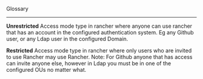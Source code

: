 Glossary

--------

<a name="unrestricted"></a>**Unrestricted** Access mode type in rancher where anyone can use rancher that has an account in the configured authentication system. Eg any Github user, or any Ldap user in the configured Domain.

<a name="restricted"></a>**Restricted** Access mode type in rancher where only users who are invited to use Rancher may use Rancher. Note: For Github anyone that has access can invite anyone else, however in Ldap you must be in one of the configured OUs no matter what.